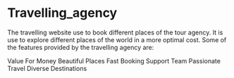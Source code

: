 # Travelling_agency
The travelling website use to book different places of the tour agency. It is use to explore different places of the world in a more optimal cost. Some of the features provided by the travelling agency are:

Value For Money
Beautiful Places
Fast Booking
Support Team
Passionate Travel
Diverse Destinations
